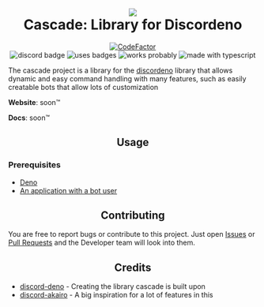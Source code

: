 <h1 align = "center">
    <img src="https://cdn.discordapp.com/attachments/807406629070700584/807601297590059038/imageedit_1_3499097741.png">
    <br>
    Cascade: Library for Discordeno
</h1>

<div align="center">

[![CodeFactor](https://www.codefactor.io/repository/github/tymanwastaken/cascade/badge)](https://www.codefactor.io/repository/github/tymanwastaken/cascade)
<br>
![discord badge](https://img.shields.io/badge/Join%20the-Discord-blue?style=for-the-badge&link=https://discord.gg/Dsue9NYRZs)
![uses badges](https://img.shields.io/badge/Uses-Badges-yellow?style=for-the-badge)
![works probably](https://img.shields.io/badge/Works-Probably-green?style=for-the-badge)
![made with typescript](https://img.shields.io/badge/Made%20With-Typescript-orange?style=for-the-badge)
</div>

The cascade project is a library for the [discordeno](https://github.com/discordeno/discordeno) library that allows dynamic and easy command handling with many features, such as easily creatable bots that allow lots of customization

**Website**: soon™

**Docs**: soon™

<h2 align="center">Usage</h2>

<h3>Prerequisites</h3>

- <a href="https://deno.land/">Deno</a>
- <a href="https://discord.com/developers/applications">An application with a bot user</a>

<h2 align="center">Contributing</h2>

You are free to report bugs or contribute to this project. Just open <a href="../../issues">Issues</a> or <a href="../../pulls">Pull Requests</a> and the Developer team will look into them.

<h2 align="center">Credits</h2>

- <a href="https://github.com/discordeno/discordeno">discord-deno</a> - Creating the library cascade is built upon
- <a href="https://discord-akairo.github.io/">discord-akairo</a> - A big inspiration for a lot of features in this

